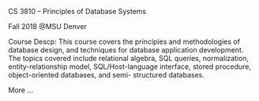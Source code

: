 CS 3810 – Principles of Database Systems

Fall 2018 @MSU Denver

Course Descp: This course covers the principles and methodologies of database design, and techniques for database application development.
 The topics covered include relational algebra, SQL queries, normalization, entity-relationship model, SQL/Host-language interface, stored procedure, object-oriented databases, and semi- structured databases.

More ...
